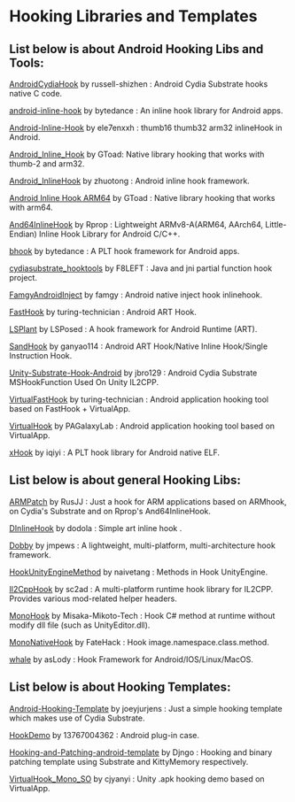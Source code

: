 # Hooking Libraries and Templates

## List below is about Android Hooking Libs and Tools:

[AndroidCydiaHook](https://github.com/russell-shizhen/AndroidCydiaHook) by russell-shizhen : Android Cydia Substrate hooks native C code.

[android-inline-hook](https://github.com/bytedance/android-inline-hook) by bytedance : An inline hook library for Android apps.

[Android-Inline-Hook](https://github.com/ele7enxxh/Android-Inline-Hook) by ele7enxxh : thumb16 thumb32 arm32 inlineHook in Android.

[Android_Inline_Hook](https://github.com/GToad/Android_Inline_Hook) by GToad: Native library hooking that works with thumb-2 and arm32.

[Android_InlineHook](https://github.com/zhuotong/Android_InlineHook) by zhuotong : Android inline hook framework.

[Android Inline Hook ARM64](https://github.com/GToad/Android_Inline_Hook_ARM64) by GToad : Native library hooking that works with arm64.

[And64InlineHook](https://github.com/Rprop/And64InlineHook) by Rprop : Lightweight ARMv8-A(ARM64, AArch64, Little-Endian) Inline Hook Library for Android C/C++.

[bhook](https://github.com/bytedance/bhook) by bytedance : A PLT hook framework for Android apps.

[cydiasubstrate_hooktools](https://github.com/F8LEFT/cydiasubstrate_hooktools) by F8LEFT : Java and jni partial function hook project.

[FamgyAndroidInject](https://github.com/famgy/FamgyAndroidInject) by famgy : Android native inject hook inlinehook.

[FastHook](https://github.com/turing-technician/FastHook) by turing-technician : Android ART Hook.

[LSPlant](https://github.com/LSPosed/LSPlant) by LSPosed : A hook framework for Android Runtime (ART).

[SandHook](https://github.com/ganyao114/SandHook) by ganyao114 : Android ART Hook/Native Inline Hook/Single Instruction Hook.

[Unity-Substrate-Hook-Android](https://github.com/jbro129/Unity-Substrate-Hook-Android) by jbro129 : Android Cydia Substrate MSHookFunction Used On Unity IL2CPP.

[VirtualFastHook](https://github.com/turing-technician/VirtualFastHook) by turing-technician : Android application hooking tool based on FastHook + VirtualApp.

[VirtualHook](https://github.com/PAGalaxyLab/VirtualHook) by PAGalaxyLab : Android application hooking tool based on VirtualApp.

[xHook](https://github.com/iqiyi/xHook) by iqiyi : A PLT hook library for Android native ELF.

## List below is about general Hooking Libs:

[ARMPatch](https://github.com/RusJJ/ARMPatch) by RusJJ : Just a hook for ARM applications based on ARMhook, on Cydia's Substrate and on Rprop's And64InlineHook.

[DInlineHook](https://github.com/dodola/DInlineHook) by dodola : Simple art inline hook .

[Dobby](https://github.com/jmpews/Dobby) by jmpews : A lightweight, multi-platform, multi-architecture hook framework.

[HookUnityEngineMethod](https://github.com/naivetang/HookUnityEngineMethod) by naivetang : Methods in Hook UnityEngine.

[Il2CppHook](https://github.com/sc2ad/Il2CppHook) by sc2ad : A multi-platform runtime hook library for IL2CPP. Provides various mod-related helper headers.

[MonoHook](https://github.com/Misaka-Mikoto-Tech/MonoHook) by Misaka-Mikoto-Tech : Hook C# method at runtime without modify dll file (such as UnityEditor.dll).

[MonoNativeHook](https://github.com/FateHack/MonoNativeHook) by FateHack : Hook image.namespace.class.method.

[whale](https://github.com/asLody/whale) by asLody : Hook Framework for Android/IOS/Linux/MacOS.

## List below is about Hooking Templates:

[Android-Hooking-Template](https://github.com/joeyjurjens/Android-Hooking-Template) by joeyjurjens : Just a simple hooking template which makes use of Cydia Substrate.

[HookDemo](https://github.com/13767004362/HookDemo) by 13767004362 : Android plug-in case.

[Hooking-and-Patching-android-template](https://github.com/Djngo/Hooking-and-Patching-android-template) by Djngo : Hooking and binary patching template using Substrate and KittyMemory respectively.

[VirtualHook_Mono_SO](https://github.com/cjyanyi/VirtualHook_Mono_SO) by cjyanyi : Unity .apk hooking demo based on VirtualApp.
